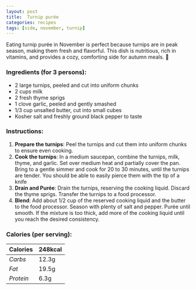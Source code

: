 ```yaml
---
layout: post
title:  Turnip purée
categories: recipes
tags: [side, november, turnip]
---
```


Eating turnip purée in November is perfect because turnips are in peak season, making them fresh and flavorful. This dish is nutritious, rich in vitamins, and provides a cozy, comforting side for autumn meals. 🍂

### Ingredients (for 3 persons):
- 2 large turnips, peeled and cut into uniform chunks
- 2 cups milk
- 2 fresh thyme sprigs
- 1 clove garlic, peeled and gently smashed
- 1/3 cup unsalted butter, cut into small cubes
- Kosher salt and freshly ground black pepper to taste

### Instructions:

1. **Prepare the turnips**: Peel the turnips and cut them into uniform chunks to ensure even cooking.
2. **Cook the turnips**: In a medium saucepan, combine the turnips, milk, thyme, and garlic. Set over medium heat and partially cover the pan. Bring to a gentle simmer and cook for 20 to 30 minutes, until the turnips are tender. You should be able to easily pierce them with the tip of a knife
2. **Drain and Purée**: Drain the turnips, reserving the cooking liquid. Discard the thyme sprigs. Transfer the turnips to a food processor.
3. **Blend**: Add about 1/2 cup of the reserved cooking liquid and the butter to the food processor. Season with plenty of salt and pepper. Purée until smooth. If the mixture is too thick, add more of the cooking liquid until you reach the desired consistency.

### Calories (per serving):

| **Calories** | 248kcal |
| ----------- | ----------- |
| *Carbs* | 12.3g |
| *Fat* | 19.5g |
| *Protein* | 6.3g |